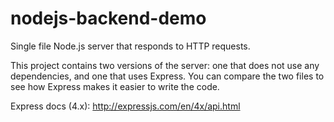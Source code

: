 # nodejs-backend-demo
Single file Node.js server that responds to HTTP requests.

This project contains two versions of the server: one that does not use any
dependencies, and one that uses Express. You can compare the two files to see
how Express makes it easier to write the code.

Express docs (4.x): http://expressjs.com/en/4x/api.html
